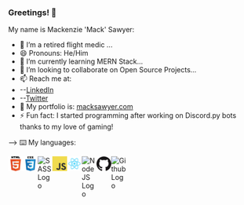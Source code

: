 ### Greetings! 👋

My name is Mackenzie 'Mack' Sawyer:

- 🚁 I’m a retired flight medic ...
- 😄 Pronouns: He/Him
- 📖 I’m currently learning MERN Stack...
- 👯 I’m looking to collaborate on Open Source Projects...
- 📫 Reach me at: 
- --[LinkedIn](https://www.linkedin.com/in/mack-sawyer-a1722b92/)
- --[Twitter](https://twitter.com/VulpesCodes)
- 🔗 My portfolio is: [macksawyer.com](https://macksawyer.com)
- ⚡ Fun fact: I started programming after working on Discord.py bots thanks to my love of gaming!

--> ⌨️ My languages: 


<img align="left" alt="HTML5 Logo" width="30px" src="https://raw.githubusercontent.com/github/explore/80688e429a7d4ef2fca1e82350fe8e3517d3494d/topics/html/html.png">
<img align="left" alt="CSS3 Logo" width="30px" src="https://raw.githubusercontent.com/github/explore/80688e429a7d4ef2fca1e82350fe8e3517d3494d/topics/css/css.png">
<img align="left" alt="SASS Logo" width="30px" src="https://raw.githubusercontent.com/leopiccionia/programmicons/c859435eb1ffc200cecbfa0b27cda1e42479f64c/src/sass.svg">
<img align="left" alt="Javascript Logo" width="30px" src="https://raw.githubusercontent.com/github/explore/80688e429a7d4ef2fca1e82350fe8e3517d3494d/topics/javascript/javascript.png">
<img align="left" alt="React JS Logo" width="30px" src="https://raw.githubusercontent.com/github/explore/80688e429a7d4ef2fca1e82350fe8e3517d3494d/topics/react/react.png">
<img align="left" alt="Node JS Logo" width="30px" src="https://raw.githubusercontent.com/leopiccionia/programmicons/c859435eb1ffc200cecbfa0b27cda1e42479f64c/src/nodejs.svg">
<img align="left" alt="Github Logo" width="30px" src="https://raw.githubusercontent.com/github/explore/78df643247d429f6cc873026c0622819ad797942/topics/github/github.png">
<img align="left" alt="Github Logo" width="30px" src="https://raw.githubusercontent.com/abrahamcalf/programming-languages-logos/master/src/python/python.png">


